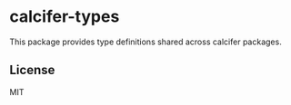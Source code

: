 # calcifer-types

This package provides type definitions shared across calcifer packages.

## License

MIT
